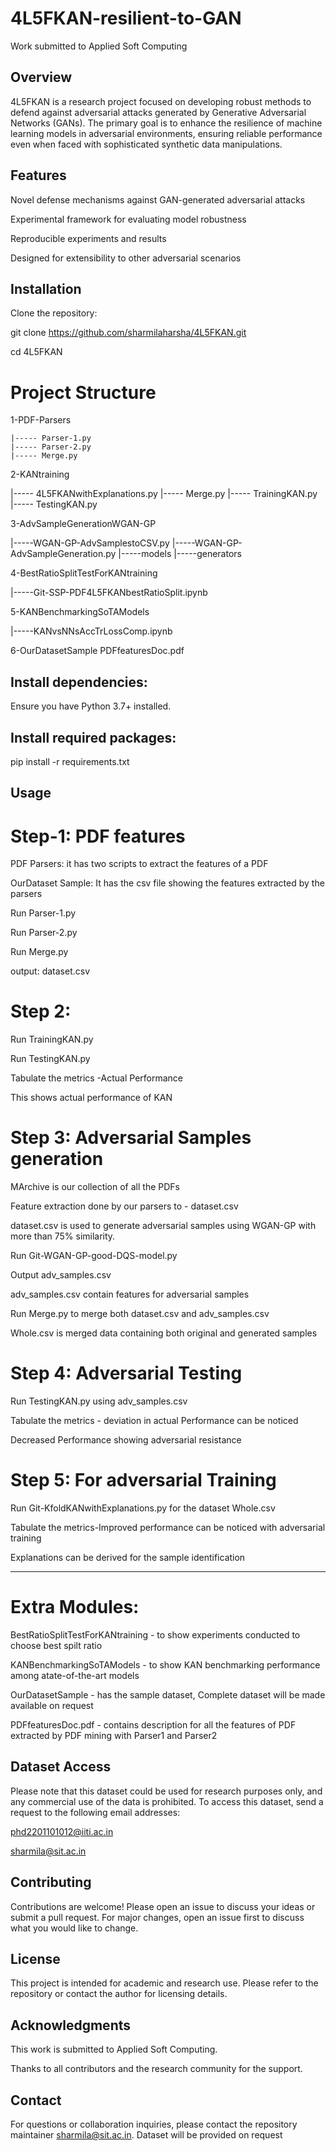 # 4L5FKAN-resilient-to-GAN
Work submitted to Applied Soft Computing

## Overview
4L5FKAN is a research project focused on developing robust methods to defend against adversarial attacks generated by Generative Adversarial Networks (GANs). The primary goal is to enhance the resilience of machine learning models in adversarial environments, ensuring reliable performance even when faced with sophisticated synthetic data manipulations.

## Features
Novel defense mechanisms against GAN-generated adversarial attacks

Experimental framework for evaluating model robustness

Reproducible experiments and results

Designed for extensibility to other adversarial scenarios

## Installation
Clone the repository:

git clone https://github.com/sharmilaharsha/4L5FKAN.git

cd 4L5FKAN


# Project Structure
1-PDF-Parsers
        
	|----- Parser-1.py	
	|----- Parser-2.py	
	|----- Merge.py
	
2-KANtraining

|----- 4L5FKANwithExplanations.py 
|----- Merge.py
|----- TrainingKAN.py
|----- TestingKAN.py
  
3-AdvSampleGenerationWGAN-GP

|-----WGAN-GP-AdvSamplestoCSV.py
|-----WGAN-GP-AdvSampleGeneration.py
|-----models
|-----generators
 
4-BestRatioSplitTestForKANtraining

|-----Git-SSP-PDF4L5FKANbestRatioSplit.ipynb
	
5-KANBenchmarkingSoTAModels

|-----KANvsNNsAccTrLossComp.ipynb
	
6-OurDatasetSample
PDFfeaturesDoc.pdf


## Install dependencies:

Ensure you have Python 3.7+ installed.

## Install required packages:

pip install -r requirements.txt

## Usage

# Step-1: PDF features 
PDF Parsers: it has two scripts to extract the features of a PDF

OurDataset Sample: It has the csv file showing the features extracted by the parsers

Run Parser-1.py


Run Parser-2.py


Run Merge.py 


output: dataset.csv


# Step 2:
Run TrainingKAN.py

Run TestingKAN.py

Tabulate the metrics -Actual Performance

This shows actual performance of KAN

# Step 3: Adversarial Samples generation

MArchive is our collection of all the PDFs 

Feature extraction done by our parsers to - dataset.csv

dataset.csv is used to generate adversarial samples using WGAN-GP with more than 75% similarity.

Run Git-WGAN-GP-good-DQS-model.py 

Output adv_samples.csv 

adv_samples.csv contain features for adversarial samples

Run Merge.py to merge  both dataset.csv and adv_samples.csv 

Whole.csv is merged data containing both original and generated samples

# Step 4: Adversarial Testing

Run TestingKAN.py using  adv_samples.csv 

Tabulate the metrics - deviation in actual Performance can be noticed

Decreased Performance showing adversarial resistance

# Step 5: For adversarial Training

Run Git-KfoldKANwithExplanations.py for the dataset Whole.csv

Tabulate the metrics-Improved performance can be noticed with adversarial training

Explanations can be derived for the sample identification

--------------------------------------------------------------------------------------

# Extra Modules:

BestRatioSplitTestForKANtraining - to show experiments conducted to choose best spilt ratio

KANBenchmarkingSoTAModels - to show KAN benchmarking performance among atate-of-the-art models

OurDatasetSample - has the sample dataset, Complete dataset will be made available on request

PDFfeaturesDoc.pdf - contains description for all the features of PDF extracted by PDF mining with Parser1 and Parser2


## Dataset Access

Please note that this dataset could be used for research purposes only, and any commercial use of the data is prohibited. To access this dataset, send a request to the following email addresses:

phd2201101012@iiti.ac.in

sharmila@sit.ac.in

## Contributing
Contributions are welcome! Please open an issue to discuss your ideas or submit a pull request. For major changes, open an issue first to discuss what you would like to change.

## License
This project is intended for academic and research use. Please refer to the repository or contact the author for licensing details.

## Acknowledgments
This work is submitted to Applied Soft Computing.

Thanks to all contributors and the research community for the support.

## Contact
For questions or collaboration inquiries, please contact the repository maintainer sharmila@sit.ac.in.
Dataset will be provided on request
